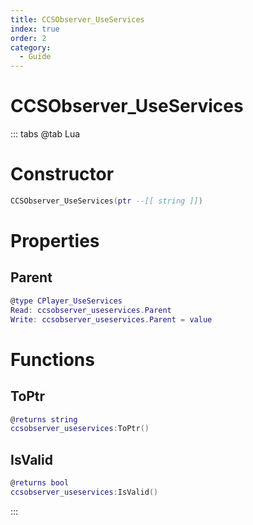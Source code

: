 ```yaml
---
title: CCSObserver_UseServices
index: true
order: 2
category:
  - Guide
---
```


# CCSObserver_UseServices

::: tabs
@tab Lua
# Constructor
```lua
CCSObserver_UseServices(ptr --[[ string ]])
```
# Properties
## Parent 
```lua
@type CPlayer_UseServices
Read: ccsobserver_useservices.Parent
Write: ccsobserver_useservices.Parent = value
```
# Functions
## ToPtr
```lua
@returns string
ccsobserver_useservices:ToPtr()
```
## IsValid
```lua
@returns bool
ccsobserver_useservices:IsValid()
```

:::